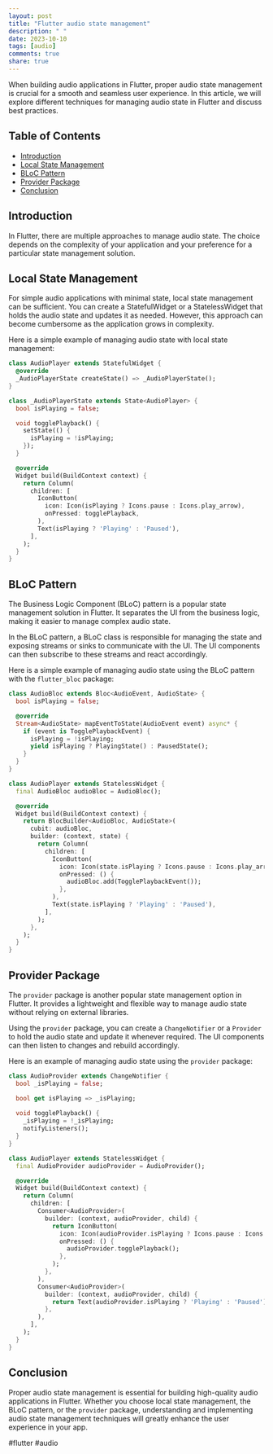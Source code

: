 ```yaml
---
layout: post
title: "Flutter audio state management"
description: " "
date: 2023-10-10
tags: [audio]
comments: true
share: true
---
```


When building audio applications in Flutter, proper audio state management is crucial for a smooth and seamless user experience. In this article, we will explore different techniques for managing audio state in Flutter and discuss best practices.

## Table of Contents
- [Introduction](#introduction)
- [Local State Management](#local-state-management)
- [BLoC Pattern](#bloc-pattern)
- [Provider Package](#provider-package)
- [Conclusion](#conclusion)

## Introduction

In Flutter, there are multiple approaches to manage audio state. The choice depends on the complexity of your application and your preference for a particular state management solution.

## Local State Management

For simple audio applications with minimal state, local state management can be sufficient. You can create a StatefulWidget or a StatelessWidget that holds the audio state and updates it as needed. However, this approach can become cumbersome as the application grows in complexity.

Here is a simple example of managing audio state with local state management:

```dart
class AudioPlayer extends StatefulWidget {
  @override
  _AudioPlayerState createState() => _AudioPlayerState();
}

class _AudioPlayerState extends State<AudioPlayer> {
  bool isPlaying = false;

  void togglePlayback() {
    setState(() {
      isPlaying = !isPlaying;
    });
  }

  @override
  Widget build(BuildContext context) {
    return Column(
      children: [
        IconButton(
          icon: Icon(isPlaying ? Icons.pause : Icons.play_arrow),
          onPressed: togglePlayback,
        ),
        Text(isPlaying ? 'Playing' : 'Paused'),
      ],
    );
  }
}
```

## BLoC Pattern

The Business Logic Component (BLoC) pattern is a popular state management solution in Flutter. It separates the UI from the business logic, making it easier to manage complex audio state.

In the BLoC pattern, a BLoC class is responsible for managing the state and exposing streams or sinks to communicate with the UI. The UI components can then subscribe to these streams and react accordingly.

Here is a simple example of managing audio state using the BLoC pattern with the `flutter_bloc` package:

```dart
class AudioBloc extends Bloc<AudioEvent, AudioState> {
  bool isPlaying = false;

  @override
  Stream<AudioState> mapEventToState(AudioEvent event) async* {
    if (event is TogglePlaybackEvent) {
      isPlaying = !isPlaying;
      yield isPlaying ? PlayingState() : PausedState();
    }
  }
}

class AudioPlayer extends StatelessWidget {
  final AudioBloc audioBloc = AudioBloc();

  @override
  Widget build(BuildContext context) {
    return BlocBuilder<AudioBloc, AudioState>(
      cubit: audioBloc,
      builder: (context, state) {
        return Column(
          children: [
            IconButton(
              icon: Icon(state.isPlaying ? Icons.pause : Icons.play_arrow),
              onPressed: () {
                audioBloc.add(TogglePlaybackEvent());
              },
            ),
            Text(state.isPlaying ? 'Playing' : 'Paused'),
          ],
        );
      },
    );
  }
}
```

## Provider Package

The `provider` package is another popular state management option in Flutter. It provides a lightweight and flexible way to manage audio state without relying on external libraries.

Using the `provider` package, you can create a `ChangeNotifier` or a `Provider` to hold the audio state and update it whenever required. The UI components can then listen to changes and rebuild accordingly.

Here is an example of managing audio state using the `provider` package:

```dart
class AudioProvider extends ChangeNotifier {
  bool _isPlaying = false;

  bool get isPlaying => _isPlaying;
  
  void togglePlayback() {
    _isPlaying = !_isPlaying;
    notifyListeners();
  }
}

class AudioPlayer extends StatelessWidget {
  final AudioProvider audioProvider = AudioProvider();

  @override
  Widget build(BuildContext context) {
    return Column(
      children: [
        Consumer<AudioProvider>(
          builder: (context, audioProvider, child) {
            return IconButton(
              icon: Icon(audioProvider.isPlaying ? Icons.pause : Icons.play_arrow),
              onPressed: () {
                audioProvider.togglePlayback();
              },
            );
          },
        ),
        Consumer<AudioProvider>(
          builder: (context, audioProvider, child) {
            return Text(audioProvider.isPlaying ? 'Playing' : 'Paused');
          },
        ),
      ],
    );
  }
}
```

## Conclusion

Proper audio state management is essential for building high-quality audio applications in Flutter. Whether you choose local state management, the BLoC pattern, or the `provider` package, understanding and implementing audio state management techniques will greatly enhance the user experience in your app.

#flutter #audio